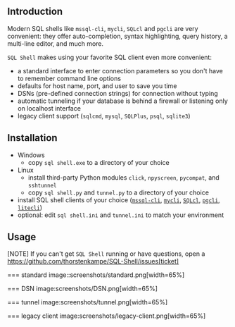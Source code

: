 ## Introduction
Modern SQL shells like `mssql-cli`, `mycli`, `SQLcl` and `pgcli` are very convenient: they offer auto-completion, syntax highlighting, query history, a multi-line editor, and much more.

`SQL Shell` makes using your favorite SQL client even more convenient:

* a standard interface to enter connection parameters so you don't have to remember command line options
* defaults for host name, port, and user to save you time
* DSNs (pre-defined connection strings) for connection without typing
* automatic tunneling if your database is behind a firewall or listening only on localhost interface
* legacy client support (`sqlcmd`, `mysql`, `SQLPlus`, `psql`, `sqlite3`)

## Installation
* Windows
  * copy `sql shell.exe` to a directory of your choice
* Linux
  * install third-party Python modules `click`, `npyscreen`, `pycompat`, and `sshtunnel`
  * copy `sql shell.py` and `tunnel.py` to a directory of your choice
* install SQL shell clients of your choice ([`mssql-cli`](https://github.com/dbcli/mssql-cli), [`mycli`](https://www.mycli.net), [`SQLcl`](https://www.oracle.com/database/technologies/appdev/sqlcl.html), [`pgcli`](https://www.pgcli.com), [`litecli`](https://litecli.com))
* optional: edit `sql shell.ini` and `tunnel.ini` to match your environment

## Usage
[NOTE]
If you can't get `SQL Shell` running or have questions, open a https://github.com/thorstenkampe/SQL-Shell/issues[ticket]

=== standard
image::screenshots/standard.png[width=65%]

=== DSN
image:screenshots/DSN.png[width=65%]

=== tunnel
image:screenshots/tunnel.png[width=65%]

=== legacy client
image:screenshots/legacy-client.png[width=65%]
